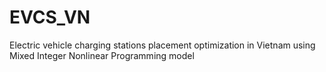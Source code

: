 # EVCS_VN
Electric vehicle charging stations placement optimization in Vietnam using Mixed Integer Nonlinear Programming model 

